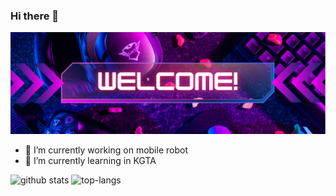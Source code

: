 ### Hi there 👋
<img src="https://github.com/Cimer17/Cimer17/blob/main/baner.png" alt="banner that says Sarah hart Landolt - software developer, artist, designer">


- 🔭 I’m currently working on mobile robot
- 🌱 I’m currently learning in KGTA

![github stats](https://github-readme-stats.vercel.app/api?username=Cimer17&show_icons=true&theme=radical)             ![top-langs](https://github-readme-stats.vercel.app/api/top-langs?username=Cimer17&show_icons=true&theme=radical)  
